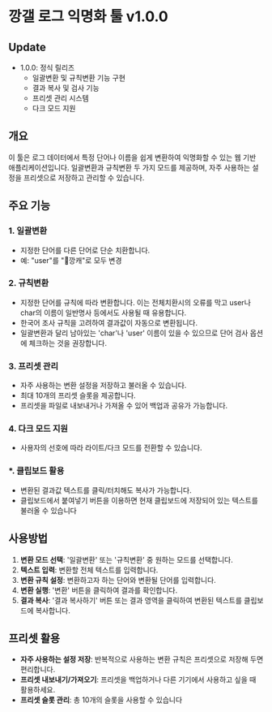 # 깡갤 로그 익명화 툴 v1.0.0

## Update
- 1.0.0: 정식 릴리즈
  - 일괄변환 및 규칙변환 기능 구현
  - 결과 복사 및 검사 기능
  - 프리셋 관리 시스템
  - 다크 모드 지원

## 개요
이 툴은 로그 데이터에서 특정 단어나 이름을 쉽게 변환하여 익명화할 수 있는 웹 기반 애플리케이션입니다. 일괄변환과 규칙변환 두 가지 모드를 제공하며, 자주 사용하는 설정을 프리셋으로 저장하고 관리할 수 있습니다.

## 주요 기능

### 1. 일괄변환
- 지정한 단어를 다른 단어로 단순 치환합니다.
- 예: "user"를 "🐧깡캐"로 모두 변경

### 2. 규칙변환
- 지정한 단어를 규칙에 따라 변환합니다. 이는 전체치환시의 오류를 막고 user나 char의 이름이 일반명사 등에서도 사용될 때 유용합니다.
- 한국어 조사 규칙을 고려하여 결과값이 자동으로 변환됩니다.
- 일괄변환과 달리 남아있는 'char'나 'user' 이름이 있을 수 있으므로 단어 검사 옵션에 체크하는 것을 권장합니다.

### 3. 프리셋 관리
- 자주 사용하는 변환 설정을 저장하고 불러올 수 있습니다.
- 최대 10개의 프리셋 슬롯을 제공합니다.
- 프리셋을 파일로 내보내거나 가져올 수 있어 백업과 공유가 가능합니다.

### 4. 다크 모드 지원
- 사용자의 선호에 따라 라이트/다크 모드를 전환할 수 있습니다.

### *. 클립보드 활용
- 변환된 결과값 텍스트를 클릭/터치해도 복사가 가능합니다.
- 클립보드에서 붙여넣기 버튼을 이용하면 현재 클립보드에 저장되어 있는 텍스트를 불러올 수 있습니다


## 사용방법

1. **변환 모드 선택**: '일괄변환' 또는 '규칙변환' 중 원하는 모드를 선택합니다.
2. **텍스트 입력**: 변환할 전체 텍스트를 입력합니다.
3. **변환 규칙 설정**: 변환하고자 하는 단어와 변환될 단어를 입력합니다.
4. **변환 실행**: '변환' 버튼을 클릭하여 결과를 확인합니다.
5. **결과 복사**: '결과 복사하기' 버튼 또는 결과 영역을 클릭하여 변환된 텍스트를 클립보드에 복사합니다.

## 프리셋 활용

- **자주 사용하는 설정 저장**: 반복적으로 사용하는 변환 규칙은 프리셋으로 저장해 두면 편리합니다.
- **프리셋 내보내기/가져오기**: 프리셋을 백업하거나 다른 기기에서 사용하고 싶을 때 활용하세요.
- **프리셋 슬롯 관리**: 총 10개의 슬롯을 사용할 수 있습니다

